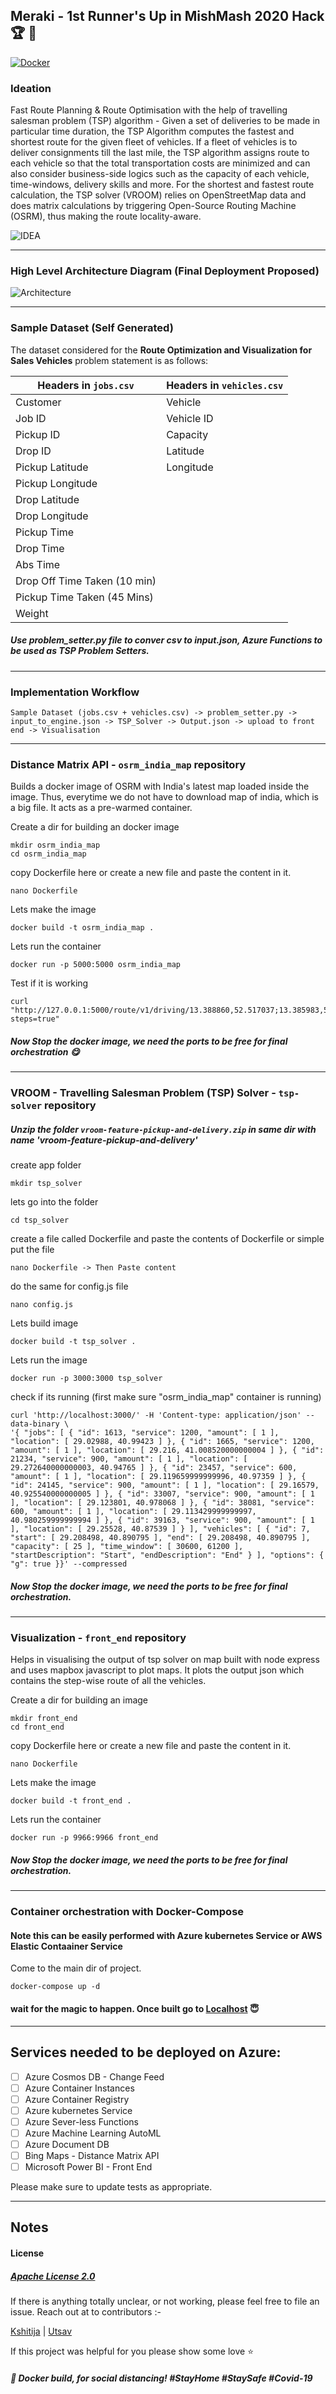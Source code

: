 ## Meraki - 1st Runner's Up in MishMash 2020 Hack :trophy: :tada:
[![Docker](https://img.shields.io/badge/Docker-Build-Suc)](https://github.com/festivitymishra/Meraki-mishmash)
### Ideation

Fast Route Planning & Route Optimisation with the help of travelling salesman problem (TSP) algorithm - Given a set of deliveries to be made in particular time duration, the TSP Algorithm computes the fastest and shortest route for the given fleet of vehicles. If a fleet of vehicles is to deliver consignments till the last mile, the TSP algorithm assigns route to each vehicle so that the total transportation costs are minimized and can also consider business-side logics such as the capacity of each vehicle, time-windows, delivery skills and more. For the shortest and fastest route calculation, the TSP solver (VROOM) relies on OpenStreetMap data and does matrix calculations by triggering Open-Source Routing Machine (OSRM), thus making the route locality-aware.

![IDEA](resources/Idea.JPG?raw=true "Ideation")

*****************************************************
### High Level Architecture Diagram (Final Deployment Proposed)

![Architecture](resources/MISHMASH.png?raw=true "Architecture")

*****************************************************
### Sample Dataset (Self Generated)
The dataset considered for the **Route Optimization and Visualization for Sales Vehicles** problem statement is as follows:


| Headers in `jobs.csv`  | Headers in `vehicles.csv` |
| ------------- | ------------- |
| Customer  | Vehicle  |
| Job ID  | Vehicle ID  |
| Pickup ID  | Capacity  |
| Drop ID  | Latitude  |
| Pickup Latitude  | Longitude  |
| Pickup Longitude  |   |
| Drop Latitude  |   |
| Drop Longitude  |   |
| Pickup Time  |   |
| Drop Time  |   |
| Abs Time  |   |
| Drop Off Time Taken (10 min)  |   |
| Pickup Time Taken (45 Mins)  |   |
| Weight  |   |

##### Use problem_setter.py file to conver csv to input.json, Azure Functions to be used as TSP Problem Setters.

*****************************************************
### Implementation Workflow
```
Sample Dataset (jobs.csv + vehicles.csv) -> problem_setter.py -> input_to_engine.json -> TSP_Solver -> Output.json -> upload to front end -> Visualisation
```
*****************************************************

### Distance Matrix API - `osrm_india_map` repository
Builds a docker image of OSRM with India's latest map loaded inside the image. Thus, everytime we do not have to download map of india, which is a big file. It acts as a pre-warmed container.

Create a dir for building an docker image
```
mkdir osrm_india_map
cd osrm_india_map
```

copy Dockerfile here or create a new file and paste the content in it.
```
nano Dockerfile 
```

Lets make the image
```
docker build -t osrm_india_map .
```

Lets run the container
```
docker run -p 5000:5000 osrm_india_map
```

Test if it is working
```
curl "http://127.0.0.1:5000/route/v1/driving/13.388860,52.517037;13.385983,52.496891?steps=true"
```
##### Now Stop the docker image, we need the ports to be free for final orchestration :yum:
*****************************************************

### VROOM - Travelling Salesman Problem (TSP) Solver - `tsp-solver` repository
##### Unzip the folder `vroom-feature-pickup-and-delivery.zip` in same dir with name 'vroom-feature-pickup-and-delivery'

create app folder
```
mkdir tsp_solver 
```

lets go into the folder
```
cd tsp_solver 
```

create a file called Dockerfile and paste the contents of Dockerfile or simple put the file
```
nano Dockerfile -> Then Paste content
```

do the same for config.js file
```
nano config.js 
```

Lets build image
```
docker build -t tsp_solver .
```

Lets run the image
```
docker run -p 3000:3000 tsp_solver
```

check if its running (first make sure "osrm_india_map" container is running)
```
curl 'http://localhost:3000/' -H 'Content-type: application/json' --data-binary \
'{ "jobs": [ { "id": 1613, "service": 1200, "amount": [ 1 ], "location": [ 29.02988, 40.99423 ] }, { "id": 1665, "service": 1200, "amount": [ 1 ], "location": [ 29.216, 41.008520000000004 ] }, { "id": 21234, "service": 900, "amount": [ 1 ], "location": [ 29.272640000000003, 40.94765 ] }, { "id": 23457, "service": 600, "amount": [ 1 ], "location": [ 29.119659999999996, 40.97359 ] }, { "id": 24145, "service": 900, "amount": [ 1 ], "location": [ 29.16579, 40.925540000000005 ] }, { "id": 33007, "service": 900, "amount": [ 1 ], "location": [ 29.123801, 40.978068 ] }, { "id": 38081, "service": 600, "amount": [ 1 ], "location": [ 29.113429999999997, 40.980259999999994 ] }, { "id": 39163, "service": 900, "amount": [ 1 ], "location": [ 29.25528, 40.87539 ] } ], "vehicles": [ { "id": 7, "start": [ 29.208498, 40.890795 ], "end": [ 29.208498, 40.890795 ], "capacity": [ 25 ], "time_window": [ 30600, 61200 ], "startDescription": "Start", "endDescription": "End" } ], "options": { "g": true }}' --compressed
```
##### Now Stop the docker image, we need the ports to be free for final orchestration.

*****************************************************
### Visualization - `front_end` repository
Helps in visualising the output of tsp solver on map built with node express and uses mapbox javascript to plot maps. It plots the output json which contains the step-wise route of all the vehicles.

Create a dir for building an image
```
mkdir front_end
cd front_end
```

copy Dockerfile here or create a new file and paste the content in it.
```
nano Dockerfile 
```

Lets make the image
```
docker build -t front_end .
```

Lets run the container
```
docker run -p 9966:9966 front_end
```
##### Now Stop the docker image, we need the ports to be free for final orchestration.
*****************************************************

### Container orchestration with Docker-Compose
#### Note this can be easily performed with **Azure kubernetes Service** or AWS Elastic Contaainer Service
Come to the main dir of project.

```
docker-compose up -d
```
#### wait for the magic to happen. Once built go to [Localhost](127.0.0.1:9966/) :innocent:

*****************************************************

## Services needed to be deployed on Azure:

- [ ] Azure Cosmos DB - Change Feed
- [ ] Azure Container Instances
- [ ] Azure Container Registry
- [ ] Azure kubernetes Service
- [ ] Azure Sever-less Functions
- [ ] Azure Machine Learning AutoML
- [ ] Azure Document DB
- [ ] Bing Maps - Distance Matrix API
- [ ] Microsoft Power BI - Front End

Please make sure to update tests as appropriate.

*****************************************************
## Notes

#### License 
##### [Apache License 2.0](https://github.com/festivitymishra/Meraki-mishmash/blob/master/LICENSE)

If there is anything totally unclear, or not working, please feel free to file an issue.
 Reach out at to contributors :- 

[Kshitija](kshitija.iitkgp@gmail.com) | [Utsav](utsav.iitkgp@gmail.com)

If this project was helpful for you please show some love :star:

##### :whale: Docker build, for social distancing! #StayHome #StaySafe #Covid-19
